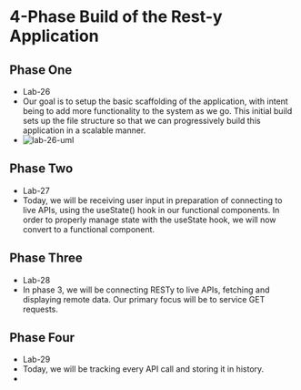 # 4-Phase Build of the Rest-y Application

## Phase One

* Lab-26
* Our goal is to setup the basic scaffolding of the application, with intent being to add more functionality to the system as we go. This initial build sets up the file structure so that we can progressively build this application in a scalable manner.
* ![lab-26-uml](https://github.com/gone-explauren/rest-y/assets/123340286/0fcc46a2-ee2d-43dd-921e-ed5f6990071a)

## Phase Two

* Lab-27
* Today, we will be receiving user input in preparation of connecting to live APIs, using the useState() hook in our functional components. In order to properly manage state with the useState hook, we will now convert <App /> to a functional component.

## Phase Three

* Lab-28
* In phase 3, we will be connecting RESTy to live APIs, fetching and displaying remote data. Our primary focus will be to service GET requests.

## Phase Four

* Lab-29
* Today, we will be tracking every API call and storing it in history.
* 
